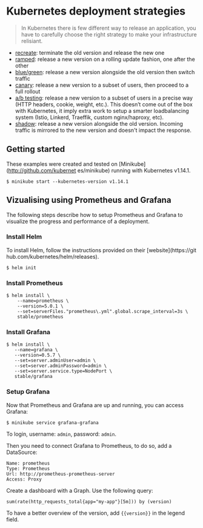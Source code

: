 Kubernetes deployment strategies
================================

> In Kubernetes there is few different way to release an application, you have
to carefully choose the right strategy to make your infrastructure relisiant.

- [recreate](recreate/README.md): terminate the old version and release the new
  one
- [ramped](recreate/README.md): release a new version on a rolling update
  fashion, one after the other
- [blue/green](recreate/README.md): release a new version alongside the old
  version then switch traffic
- [canary](recreate/README.md): release a new version to a subset of users, then
  proceed to a full rollout
- [a/b testing](recreate/README.md): release a new version to a subset of users
  in a precise way (HTTP headers, cookie, weight, etc.). This doesn’t come out
  of the box with Kubernetes, it imply extra work to setup a smarter
  loadbalancing system (Istio, Linkerd, Traeffik, custom nginx/haproxy, etc).
- [shadow](recreate/README.md): release a new version alongside the old version.
  Incoming traffic is mirrored to the new version and doesn't impact the
  response.

## Getting started

These examples were created and tested on [Minikube](http://github.com/kubernet
es/minikube) running with Kubernetes v1.14.1.

```
$ minikube start --kubernetes-version v1.14.1
```


## Vizualising using Prometheus and Grafana

The following steps describe how to setup Prometheus and Grafana to visualize
the progress and performance of a deployment.

### Install Helm

To install Helm, follow the instructions provided on their [website](https://git
hub.com/kubernetes/helm/releases).

```
$ helm init
```

### Install Prometheus

```
$ helm install \
    --name=prometheus \
    --version=5.0.1 \
    --set=serverFiles."prometheus\.yml".global.scrape_interval=3s \
    stable/prometheus
```

### Install Grafana

```
$ helm install \
   --name=grafana \
   --version=0.5.7 \
   --set=server.adminUser=admin \
   --set=server.adminPassword=admin \
   --set=server.service.type=NodePort \
   stable/grafana
```

### Setup Grafana

Now that Prometheus and Grafana are up and running, you can access Grafana:

```
$ minikube service grafana-grafana
```

To login, username: `admin`, password: `admin`.

Then you need to connect Grafana to Prometheus, to do so, add a DataSource:

```
Name: prometheus
Type: Prometheus
Url: http://prometheus-prometheus-server
Access: Proxy
```

Create a dashboard with a Graph. Use the following query:

```
sum(rate(http_requests_total{app="my-app"}[5m])) by (version)
```

To have a better overview of the version, add `{{version}}` in the legend field.
